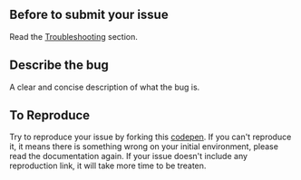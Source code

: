 ## Before to submit your issue
Read the [Troubleshooting](https://github.com/darkroomengineering/lenis#troubleshooting) section.

## Describe the bug
A clear and concise description of what the bug is.

## To Reproduce
Try to reproduce your issue by forking this [codepen](https://codepen.io/ClementRoche/pen/VwxgZEP). If you can't reproduce it, it means there is something wrong on your initial environment, please read the documentation again. If your issue doesn't include any reproduction link, it will take more time to be treaten.
